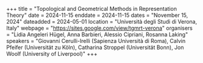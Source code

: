 +++
title = "Topological and Geometrical Methods in Representation Theory"
date = 2024-11-15
enddate = 2024-11-15
dates = "November 15, 2024"
dateadded = 2024-05-01
location = "Università degli Studi di Verona, Italy"
webpage = "https://sites.google.com/view/tgmrt-verona"
organisers = "Lidia Angeleri Hügel, Anna Barbieri, Alessio Cipriani, Rosanna Laking"
speakers = "Giovanni Cerulli-Irelli (Sapienza Università di Roma), Calvin Pfeifer (Universität zu Köln), Catharina Stroppel (Universität Bonn), Jon Woolf (University of Liverpool)"
+++
